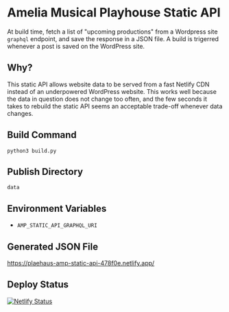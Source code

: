 # Amelia Musical Playhouse Static API

At build time, fetch a list of "upcoming productions" from a Wordpress site `graphql` endpoint, and save the response in a JSON file. A build is trigerred whenever a post is saved on the WordPress site.

## Why?

This static API allows website data to be served from a fast Netlify CDN instead of an underpowered WordPress website. This works well because the data in question does not change too often, and the few seconds it takes to rebuild the static API seems an acceptable trade-off whenever data changes.

## Build Command

```
python3 build.py
```

## Publish Directory

```
data
```

## Environment Variables

- `AMP_STATIC_API_GRAPHQL_URI`

## Generated JSON File

https://plaehaus-amp-static-api-478f0e.netlify.app/

## Deploy Status

[![Netlify Status](https://api.netlify.com/api/v1/badges/3241152b-de8b-4096-a78b-a306b126adb7/deploy-status)](https://app.netlify.com/sites/plaehaus-amp-static-api-478f0e/deploys)

